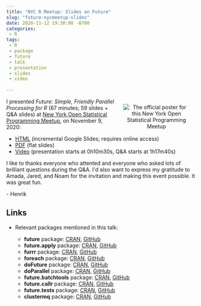 ```yaml
---
title: "NYC R Meetup: Slides on Future"
slug: "future-nycmeetup-slides"
date: 2020-11-12 19:30:00 -0700
categories:
 - R
tags:
 - R
 - package
 - future
 - talk
 - presentation
 - slides
 - video
 
---
```



<div style="width: 35%; margin: 2ex; float: right;"/>
 <center>
   <img src="/post/poster-for-nycmeetup2020-talk.png" alt="The official poster for this New York Open Statistical Programming Meetup"/>
 </center>
</div>


I presented _Future: Simple, Friendly Parallel Processing for R_ (67 minutes; 59 slides + Q&A slides) at [New York Open Statistical Programming Meetup](https://nyhackr.org/), on November 9, 2020:

* [HTML](https://docs.google.com/presentation/d/1E2Gcm33_uMrhQL7jLzodlMXUefnSshHUdYsoXWAkFYE/edit?usp=sharing) (incremental Google Slides; requires online access)
* [PDF](https://www.jottr.org/presentations/NYCMeetup2020/BengtssonH_20191109-futures-NYC.pdf) (flat slides)
* [Video](https://youtu.be/2ZlpFkFMy7E?t=630) (presentation starts at 0h10m30s, Q&A starts at 1h17m40s)

I like to thanks everyone who attented and everyone who asked lots of brilliant questions during the Q&A.  I'd also want to express my gratitude to Amada, Jared, and Noam for the invitation and making this event possible.  It was great fun.

\- Henrik


## Links

* Relevant packages mentioned in this talk:

  * **future** package: [CRAN](https://cran.r-project.org/package=future), [GitHub](https://github.com/HenrikBengtsson/future)
  * **future.apply** package: [CRAN](https://cran.r-project.org/package=future.apply), [GitHub](https://github.com/HenrikBengtsson/future.apply)
  * **furrr** package: [CRAN](https://cran.r-project.org/package=furrr), [GitHub](https://github.com/DavisVaughan/furrr)
  * **foreach** package: [CRAN](https://cran.r-project.org/package=foreach), [GitHub](https://github.com/RevolutionAnalytics/foreach)
  * **doFuture** package: [CRAN](https://cran.r-project.org/package=doFuture), [GitHub](https://github.com/HenrikBengtsson/doFuture)
  * **doParallel** package: [CRAN](https://cran.r-project.org/package=doParallel), [GitHub](https://github.com/RevolutionAnalytics/doParallel)
  * **future.batchtools** package: [CRAN](https://cran.r-project.org/package=future.batchtools), [GitHub](https://github.com/HenrikBengtsson/future.batchtools)
  * **future.callr** package: [CRAN](https://cran.r-project.org/package=future.callr), [GitHub](https://github.com/HenrikBengtsson/future.callr)
  * **future.tests** package: [CRAN](https://cran.r-project.org/package=future.tests), [GitHub](https://github.com/HenrikBengtsson/future.tests)
  * **clustermq** package: [CRAN](https://cran.r-project.org/package=clustermq), [GitHub](https://github.com/mschubert/clustermq)
